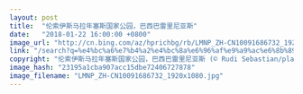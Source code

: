 ```yaml
---
layout: post
title:  "伦索伊斯马拉年塞斯国家公园，巴西巴雷里尼亚斯"
date:   "2018-01-22 16:00:00 +0800"
image_url: "http://cn.bing.com/az/hprichbg/rb/LMNP_ZH-CN10091686732_1920x1080.jpg"
link: "/search?q=%e4%bc%a6%e7%b4%a2%e4%bc%8a%e6%96%af%e9%a9%ac%e6%8b%89%e5%b9%b4%e5%a1%9e%e6%96%af%e5%9b%bd%e5%ae%b6%e5%85%ac%e5%9b%ad&form=hpcapt&mkt=zh-cn"
copyright: "伦索伊斯马拉年塞斯国家公园，巴西巴雷里尼亚斯 (© Rudi Sebastian/plainpicture)"
image_hash: "23195a1cba907acc15dbe72406727878"
image_filename: "LMNP_ZH-CN10091686732_1920x1080.jpg"
---
```

